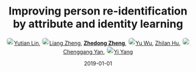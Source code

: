 ---
title: "Improving person re-identification by attribute and identity learning"
collection: publications
permalink: /publication/Improvin2019
date: 2019-01-01
doi: 10.1016/j.patcog.2019.06.006
oral: 
keywords: attribute identity learning, identity learning, improving person identification, object re-identification, content-based retrieval, person re-id, person retrieval, person search
venue: 'Pattern Recognition (PR)'
paperurl: 'https://zdzheng.xyz/files/PR19.pdf'
code: 'https://github.com/vana77/Market-1501_Attribute'
author: '<a href="https://zdzheng.xyz/authors/Yutian-Lin" class="author"> <img src= "https://zdzheng.xyz/coauthors/yutian-lin.jpeg" alt="yutian-lin" style="border-radius: 50%; height:20px; width:20px">Yutian Lin</a>, <a href="https://zdzheng.xyz/authors/Liang-Zheng" class="author"> <img src= "https://zdzheng.xyz/coauthors/liang-zheng.jpg" alt="liang-zheng" style="border-radius: 50%; height:20px; width:20px">Liang Zheng</a>, <strong><a href="https://zdzheng.xyz/authors/Zhedong-Zheng" class="author">Zhedong Zheng</a></strong>, <a href="https://zdzheng.xyz/authors/Yu-Wu" class="author"> <img src= "https://zdzheng.xyz/coauthors/yu-wu.jpeg" alt="yu-wu" style="border-radius: 50%; height:20px; width:20px">Yu Wu</a>, <a href="https://zdzheng.xyz/authors/Zhilan-Hu" class="author">Zhilan Hu</a>, <a href="https://zdzheng.xyz/authors/Chenggang-Yan" class="author"> <img src= "https://zdzheng.xyz/coauthors/chenggang-yan.jpg" alt="chenggang-yan" style="border-radius: 50%; height:20px; width:20px">Chenggang Yan</a>, <a href="https://zdzheng.xyz/authors/Yi-Yang" class="author"> <img src= "https://zdzheng.xyz/coauthors/yi-yang.jpeg" alt="yi-yang" style="border-radius: 50%; height:20px; width:20px">Yi Yang</a>'
sqlauthor: '{"@type": "Person","name": "Yutian Lin"}, {"@type": "Person","name": "Liang Zheng"}, {"@type": "Person","name": "Zhedong Zheng"}, {"@type": "Person","name": "Yu Wu"}, {"@type": "Person","name": "Zhilan Hu"}, {"@type": "Person","name": "Chenggang Yan"}, {"@type": "Person","name": "Yi Yang"}'
citation: ' Yutian Lin,  Liang Zheng,  Zhedong Zheng,  Yu Wu,  Zhilan Hu,  Chenggang Yan,  Yi Yang, &quot;Improving person re-identification by attribute and identity learning.&quot; Pattern Recognition, 2019. DOI: 10.1016/j.patcog.2019.06.006'
pub_year: '2019'
bib: >
    @article{lin2019improving,<br>author = "Lin, Yutian and Zheng, Liang and Zheng, Zhedong and Wu, Yu and Hu, Zhilan and Yan, Chenggang and Yang, Yi",<br>doi = "10.1016/j.patcog.2019.06.006",<br>title = "Improving person re-identification by attribute and identity learning",<br>journal = "Pattern Recognition",<br>volume = "95",<br>pages = "151--161",<br>year = "2019",<br>url = "https://zdzheng.xyz/files/PR19.pdf",<br>code = "https://github.com/vana77/Market-1501\_Attribute",<br>publisher = "Elsevier"
    }

---